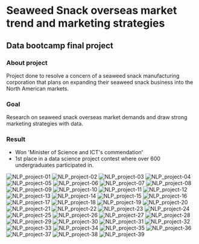 # Seaweed Snack overseas market trend and marketing strategies 
## Data bootcamp final project 
### About project
Project done to resolve a concern of a seaweed snack manufacturing corporation that plans on expanding their seaweed snack business into the North American markets.
### Goal
Research on seaweed snack overseas market demands and draw strong marketing strategies with data.
### Result
- Won 'Minister of Science and ICT's commendation'
- 1st place in a data science project contest where over 600 undergraduates participated in.


![NLP_project-01](https://user-images.githubusercontent.com/89289320/134765320-65bcbf24-f538-429b-8601-071c7a39d82d.jpg)
![NLP_project-02](https://user-images.githubusercontent.com/89289320/134765331-e68b7936-ebbc-4d90-b7aa-54afae2cc98a.jpg)
![NLP_project-03](https://user-images.githubusercontent.com/89289320/134765334-537c58f5-d40b-4145-bb19-01c2ec1d4d77.jpg)
![NLP_project-04](https://user-images.githubusercontent.com/89289320/134765336-e8d4804f-bdb4-4efb-9f11-e01b2116fcd8.jpg)
![NLP_project-05](https://user-images.githubusercontent.com/89289320/134765341-27f6285b-1bad-4984-beff-fc586b638efd.jpg)
![NLP_project-06](https://user-images.githubusercontent.com/89289320/134765342-a2be5f99-9e64-49f6-912a-24cd8464462b.jpg)
![NLP_project-07](https://user-images.githubusercontent.com/89289320/134765343-210f6ec7-3875-48ea-b37d-f0b2a2174421.jpg)
![NLP_project-08](https://user-images.githubusercontent.com/89289320/134765344-a5c02f92-7510-48c5-9bb8-391ae8eb1498.jpg)
![NLP_project-09](https://user-images.githubusercontent.com/89289320/134765346-f4ec9196-caa6-4b6e-86ff-e8b5e1d774f3.jpg)
![NLP_project-10](https://user-images.githubusercontent.com/89289320/134765348-fc571a93-a190-4880-8f06-0a7e40c0049a.jpg)
![NLP_project-11](https://user-images.githubusercontent.com/89289320/134765349-1b2864da-6635-43b4-9e72-e7ba2d35b592.jpg)
![NLP_project-12](https://user-images.githubusercontent.com/89289320/134765350-316756ee-20ea-4157-995e-28e873f927a1.jpg)
![NLP_project-13](https://user-images.githubusercontent.com/89289320/134765351-f083079d-c9e2-467e-997b-157adca04840.jpg)
![NLP_project-14](https://user-images.githubusercontent.com/89289320/134765352-129b1a13-fba2-4475-a7ae-8226dd1d7e19.jpg)
![NLP_project-15](https://user-images.githubusercontent.com/89289320/134765353-b78c350d-e5b8-4695-86b9-05c5cbb29937.jpg)
![NLP_project-16](https://user-images.githubusercontent.com/89289320/134765356-f964b3a3-a174-483d-9f53-1a712f221ceb.jpg)
![NLP_project-17](https://user-images.githubusercontent.com/89289320/134765357-663683a0-428b-4c15-a82a-a18c1882ffa4.jpg)
![NLP_project-18](https://user-images.githubusercontent.com/89289320/134765358-4f9e77d4-3090-4ed9-91f8-290e78b8a78c.jpg)
![NLP_project-19](https://user-images.githubusercontent.com/89289320/134765360-8842fc47-83a8-4996-81a9-e08d81da0df9.jpg)
![NLP_project-20](https://user-images.githubusercontent.com/89289320/134765361-97dafc03-b583-4747-81dd-76f6670129bf.jpg)
![NLP_project-21](https://user-images.githubusercontent.com/89289320/134765362-a4e73571-197e-49c2-9f7c-40e4bfc34a4a.jpg)
![NLP_project-22](https://user-images.githubusercontent.com/89289320/134765363-5748206c-8c42-4b98-9c31-2ed6f0653bd0.jpg)
![NLP_project-23](https://user-images.githubusercontent.com/89289320/134765364-f2596a3f-babb-4783-9815-7d5b5be96a09.jpg)
![NLP_project-24](https://user-images.githubusercontent.com/89289320/134765365-fa594df1-2403-476e-9251-75cf82b81911.jpg)
![NLP_project-25](https://user-images.githubusercontent.com/89289320/134765367-d238c425-a2f9-42be-8052-ea4107064919.jpg)
![NLP_project-26](https://user-images.githubusercontent.com/89289320/134765369-3d0dbf6d-2d01-4b88-8e52-02ec8a4cb8cc.jpg)
![NLP_project-27](https://user-images.githubusercontent.com/89289320/134765370-74b4174f-b349-48df-8e75-65de85cd81f3.jpg)
![NLP_project-28](https://user-images.githubusercontent.com/89289320/134765371-3ec0b34b-777e-426e-93ad-6a185eeddbb7.jpg)
![NLP_project-29](https://user-images.githubusercontent.com/89289320/134765372-fde686bb-a4c2-4fe6-80d7-d08bce8b72fb.jpg)
![NLP_project-30](https://user-images.githubusercontent.com/89289320/134765373-62aca9f1-8c37-47e4-86b5-47df79d527e0.jpg)
![NLP_project-31](https://user-images.githubusercontent.com/89289320/134765374-a864f121-37fa-41e4-8af0-eb9f8fd6ade9.jpg)
![NLP_project-32](https://user-images.githubusercontent.com/89289320/134765375-d7d8b744-fe72-426a-a086-7b600896c254.jpg)
![NLP_project-33](https://user-images.githubusercontent.com/89289320/134765376-e032ac5e-2716-4c04-bcca-e068d267e8f5.jpg)
![NLP_project-34](https://user-images.githubusercontent.com/89289320/134765377-94d5bad3-1b27-40cb-9d4f-fb9a0c7aad80.jpg)
![NLP_project-35](https://user-images.githubusercontent.com/89289320/134765378-0a4367f3-9931-4e38-8ec7-341c0aaca504.jpg)
![NLP_project-36](https://user-images.githubusercontent.com/89289320/134765380-077d1ed2-cc71-4490-9598-358171fc6412.jpg)
![NLP_project-37](https://user-images.githubusercontent.com/89289320/134765381-597bab70-1758-4b0c-8f40-4f024543209d.jpg)
![NLP_project-38](https://user-images.githubusercontent.com/89289320/134765383-727322b3-2a01-49d1-9020-3b70d4a7b3fe.jpg)
![NLP_project-39](https://user-images.githubusercontent.com/89289320/134765384-b41b903a-1de7-498d-9e7f-bbb2a5e8b648.jpg)
